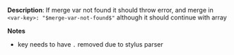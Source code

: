 __Description__: If merge var not found it should throw error, and merge in `<var-key>: "$merge-var-not-found$"` although it should continue with array

__Notes__

+ key needs to have `.` removed due to stylus parser